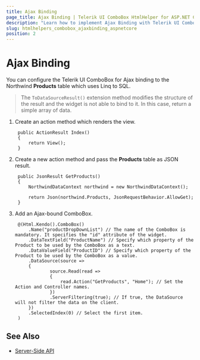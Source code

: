```yaml
---
title: Ajax Binding
page_title: Ajax Binding | Telerik UI ComboBox HtmlHelper for ASP.NET Core
description: "Learn how to implement Ajax Binding with Telerik UI ComboBox HtmlHelper for ASP.NET Core (MVC 6 or ASP.NET Core MVC)."
slug: htmlhelpers_combobox_ajaxbinding_aspnetcore
position: 2
---
```


# Ajax Binding

You can configure the Telerik UI ComboBox for Ajax binding to the Northwind **Products** table which uses Linq to SQL.

> The `ToDataSourceResult()` extension method modifies the structure of the result and the widget is not able to bind to it. In this case, return a simple array of data.

1. Create an action method which renders the view.

        public ActionResult Index()
        {
            return View();
        }

1. Create a new action method and pass the **Products** table as JSON result.

        public JsonResult GetProducts()
        {
            NorthwindDataContext northwind = new NorthwindDataContext();

            return Json(northwind.Products, JsonRequestBehavior.AllowGet);
        }

1. Add an Ajax-bound ComboBox.

        @(Html.Kendo().ComboBox()
            .Name("productDropDownList") // The name of the ComboBox is mandatory. It specifies the "id" attribute of the widget.
            .DataTextField("ProductName") // Specify which property of the Product to be used by the ComboBox as a text.
            .DataValueField("ProductID") // Specify which property of the Product to be used by the ComboBox as a value.
            .DataSource(source =>
            {
                    source.Read(read =>
                    {
                        read.Action("GetProducts", "Home"); // Set the Action and Controller names.
                    })
                    .ServerFiltering(true); // If true, the DataSource will not filter the data on the client.
            })
            .SelectedIndex(0) // Select the first item.
        )

## See Also

* [Server-Side API](/api/combobox)
